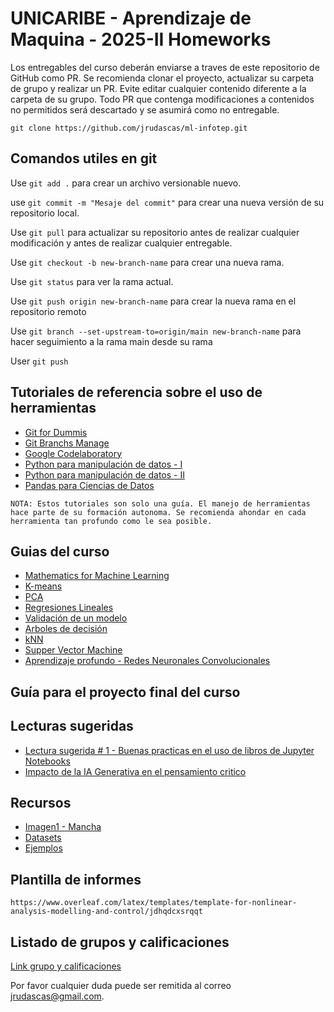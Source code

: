 # UNICARIBE - Aprendizaje de Maquina - 2025-II Homeworks

Los entregables del curso deberán enviarse a traves de este repositorio de GitHub como PR. Se recomienda clonar el proyecto, actualizar su carpeta de grupo y realizar un PR. Evite editar cualquier contenido diferente a la carpeta de su grupo. Todo PR que contenga modificaciones a contenidos no permitidos será descartado y se asumirá como no entregable.

```
git clone https://github.com/jrudascas/ml-infotep.git
```


## Comandos utiles en git

Use `git add .` para crear un archivo versionable nuevo.

use `git commit -m "Mesaje del commit"` para crear una nueva versión de su repositorio local.

Use `git pull` para actualizar su repositorio antes de realizar cualquier modificación y antes de realizar cualquier entregable.

Use `git checkout -b new-branch-name` para crear una nueva rama.

Use `git status` para ver la rama actual.

Use `git push origin new-branch-name` para crear la nueva rama en el repositorio remoto

Use `git branch --set-upstream-to=origin/main new-branch-name` para hacer seguimiento a la rama main desde su rama

User `git push`


## Tutoriales de referencia sobre el uso de herramientas

- [Git for Dummis](https://www.youtube.com/watch?v=hwP7WQkmECE)
- [Git Branchs Manage](https://www.youtube.com/watch?v=gjKKtQVVCZU)
- [Google Codelaboratory](https://www.youtube.com/watch?v=ZwtDVIVB58A)
- [Python para manipulación de datos - I](https://www.youtube.com/watch?v=ox09Jko1ErM&list=PLGBbVX_WvN7bMwYe7wWV5TZt1a58jTggB)
- [Python para manipulación de datos - II](https://www.youtube.com/watch?v=nYtNq2D-new&list=PLGBbVX_WvN7as_DnOGcpkSsUyXB1G_wqb)
- [Pandas para Ciencias de Datos](https://www.youtube.com/watch?v=2KCQQHpi2Qk&list=PLg9145ptuAig5cwvUCn9FNSUJyXBiFcVg)
```
NOTA: Estos tutoriales son solo una guía. El manejo de herramientas hace parte de su formación autonoma. Se recomienda ahondar en cada herramienta tan profundo como le sea posible.
```


## Guias del curso
- [Mathematics for Machine Learning](https://mml-book.github.io/book/mml-book.pdf)
- [K-means](https://www.geeksforgeeks.org/k-means-clustering-introduction/)
- [PCA]()
- [Regresiones Lineales](https://mlu-explain.github.io/linear-regression/)
- [Validación de un modelo](https://mlu-explain.github.io/train-test-validation/)
- [Arboles de decisión]()
- [kNN]()
- [Supper Vector Machine](https://www.geeksforgeeks.org/support-vector-machine-algorithm/)
- [Aprendizaje profundo - Redes Neuronales Convolucionales]()

## Guía para el proyecto final del curso

## Lecturas sugeridas
- [Lectura sugerida # 1 - Buenas practicas en el uso de libros de Jupyter Notebooks](https://journals.plos.org/ploscompbiol/article/file?id=10.1371/journal.pcbi.1007007&type=printable)
- [Impacto de la IA Generativa en el pensamiento critico](https://drive.google.com/file/d/1w20STqksV6vM4cs3-SnHdftBfOeGqd9G/view?usp=sharing)


## Recursos
- [Imagen1 - Mancha](https://profecaevp.wordpress.com/wp-content/uploads/2015/04/mancha_png_by_ona_smile-d5tmk7x.png)
- [Datasets](https://github.com/jrudascas/ml-infotep/tree/main/Datasets)
- [Ejemplos](https://github.com/jrudascas/ml-infotep/tree/main/Examples)


## Plantilla de informes

```
https://www.overleaf.com/latex/templates/template-for-nonlinear-analysis-modelling-and-control/jdhqdcxsrqqt
```

## Listado de grupos y calificaciones

[Link grupo y calificaciones](https://docs.google.com/spreadsheets/d/1M00o-j9rOb-t4n6fPQfuIzfRjbMe3y8DUEi-VbsoqyE/edit?usp=sharing)

Por favor cualquier duda puede ser remitida al correo [jrudascas@gmail.com](jrudascas@gmail.com).
